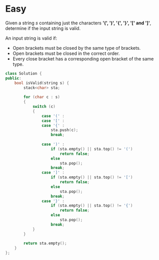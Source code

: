 # Easy

Given a string $s$ containing just the characters **'(', ')', '{', '}', '[' and ']'**, determine if the input string is valid.

An input string is valid if:

- Open brackets must be closed by the same type of brackets.
- Open brackets must be closed in the correct order.
- Every close bracket has a corresponding open bracket of the same type.

```cpp
class Solution {
public:
    bool isValid(string s) {
        stack<char> sta;
        
        for (char c : s)
        {
            switch (c)
            {
                case '(' :
                case '[' :
                case '{' :
                    sta.push(c);
                    break;
                    
                case ')' :
                    if (sta.empty() || sta.top() != '(')
                        return false;
                    else
                        sta.pop();
                    break;
                case ']' :
                    if (sta.empty() || sta.top() != '[')
                        return false;
                    else
                        sta.pop();
                    break;
                case '}' :
                    if (sta.empty() || sta.top() != '{')
                        return false;
                    else
                        sta.pop();
                    break;
            }
        }
        
        return sta.empty();
    }
};
```
